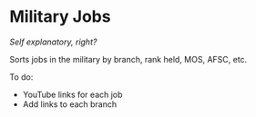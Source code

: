 # Military Jobs
*Self explanatory, right?*


Sorts jobs in the military by branch, rank held, MOS, AFSC, etc.

To do: 
- YouTube links for each job
- Add links to each branch
